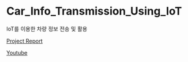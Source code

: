 # Car_Info_Transmission_Using_IoT
IoT를 이용한 차량 정보 전송 및 활용


[Project Report](https://drive.google.com/file/d/1NSKZrxK-OIhawUwijaTPQfZSYpbrmAAp/view?usp=drive_link)

[Youtube](https://youtu.be/HxeCA7awFlk?si=O_MYcT4yE5AFmc94)

